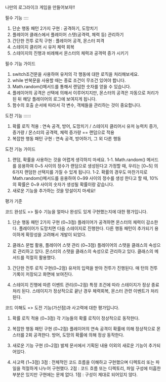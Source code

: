나만의 로그라이크 게임을 만들어보자!!

필수 기능 ::::
1. 단순 행동 패턴 2가지 구현   :   공격하기,  도망치기  
2. 플레이어 클래스에서 플레이어 스탯(공격력, 체력 등) 관리하기
3. 간단한 전투 로직 구현 : 플레이어 공격, 몬스터 피격
4. 스테이지 클리어 시 유저 체력 회복
5. 스테이지의 진행과 비례해서 몬스터의 체력과 공격력 증가 시키기

필수 기능 가이드
1. switch조건문을 사용하여 유저의 각 행동에 대한 로직을 처리해보세요.
2. while 반복문을 사용할 때는 종료 조건이 무조건 있어야 합니다.
3. Math.random()메서드를 통해서 랜덤한 숫자를 얻을 수 있습니다.
4. 플레이어의 공격은 선택에 의해서 이루어지지만, 몬스터의 공격은 자동으로 처리가 된 뒤 해당 플레이어의 로그에 보여지게 됩니다.
5. 함수의 호출 순서에 따라서 각 변수, 객체들을 관리하는 것이 중요합니다.






도전 기능 ::::::

1. 확률 로직 적용 : 연속 공격, 방어, 도망치기  /  스테이지 클리어시 유저 능력치 증가, 증가량 / 몬스터의 공격력, 체력 증가량  == 랜덤으로 적용
2. 복잡한 행동 패턴 구현 : 연속 공격, 방어하기, 그 외 다른 행동

도전 기능 가이드
1. 랜덤, 확률을 사용하는 것을 어렵게 생각하지 마세요. 
1-1. Math.random() 메서드를 응용하여 0~5 사이의 정수가 랜덤으로 생성된다고 가정할 때, 우리는 [0~5] 의 6가지 랜덤한 선택지를 가질 수 있게 됩니다.
1-2. 확률의 경우도 마찬가지로 Math.random()메서드를 응용하여 0~99 사이의 정수를 생성 한다고 할 때, 10%의 확률은 0~9 사이의 숫자가 생성될 확률이랑 같습니다.
2. 새로운 기능을 추가하는 것을 망설이지 마세요!



평가 기준 

코드 완성도 => 필수 기능을 얼마나 완성도 있게 구현했는지에 대한 평가입니다.

1. 단순 행동 패턴 2가지 구현 (0~3점)
    플레이어가 공격하면 몬스터의 체력이 감소한다.
    플레이어가 도망치면 다음 스테이지로 진행한다.
    다른 행동 패턴이 추가되기 용이하게 확장성을 고려해서 개발이 되었다.

2. 클래스 문법 활용, 플레이어 스탯 관리 (0~3점)
    플레이어의 스탯을 클래스의 속성으로 관리하고 있다.
    몬스터의 스탯을 클래스의 속성으로 관리하고 있다.
    클래스의 메서드를 적절히 활용했다.

3. 간단한 전투 로직 구현(0~2점)
    유저의 입력을 받아 전투가 진행된다.
    매 턴의 전투기록이 저장되고 화면에 보여진다.

4. 스테이지 진행에 따른 이벤트 관리(0~2점)
    특정 조건에 따라 스테이지가 정상 종료 처리 된다.
    스테이지가 정상적으로 끝난 경우 체력회복, 몬스터 관련 이벤트가 처리된다.



코드 이해도 => 도전 기능(가산점)과 사고력에 대한 평가입니다.

1. 확률 로직 적용 (0~3점)
    각 기능들의 확률 로직이 정상적으로 동작한다.

2. 복잡한 행동 패턴 구현 (0~2점)
    플레이어의 연속 공격이 확률에 의해 정상적으로 몬스터를 2회 공격한다.
    방어, 도망의 확률에 의해 정상 동작한다.

3. 새로운 기능 구현 (0~2점)
    발제 문서에서 기획된 내용 이외의 새로운 기능이 추가되어있다.

4. 사고력 (1~3점)
    3점 : 전체적인 코드 흐름을 이해하고 구현했으며 디렉토리 또는 파일을 적절하게 나누어 구현했다.
    2점 : 코드 흐름 또는 디렉토리, 파일 구성에 미흡한 부분은 있지만 구현에는 문제 없다.
    1점 : 구성이 제대로 되어있지 않다.